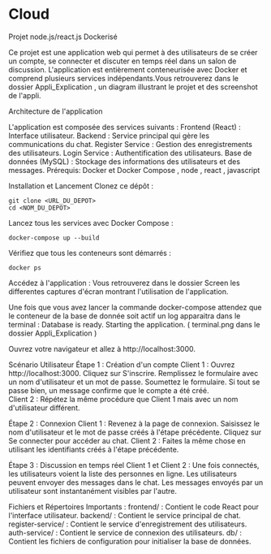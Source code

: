 # Cloud
Projet node.js/react.js  Dockerisé

Ce projet est une application web qui permet à des utilisateurs de se créer un compte, se connecter et discuter en temps réel dans un salon de discussion. L'application est entièrement conteneurisée avec Docker et comprend plusieurs services indépendants.Vous retrouverez dans le dossier Appli_Explication , un diagram illustrant le projet et des screenshot de l'appli.

Architecture de l'application

L'application est composée des services suivants :
    Frontend (React) : Interface utilisateur.
    Backend : Service principal qui gère les communications du chat.
    Register Service : Gestion des enregistrements des utilisateurs.
    Login Service : Authentification des utilisateurs.
    Base de données (MySQL) : Stockage des informations des utilisateurs et des messages.
Prérequis:
    Docker et Docker Compose , node , react , javascript 

Installation et Lancement
Clonez ce dépôt :
      
    git clone <URL_DU_DEPOT>
    cd <NOM_DU_DEPOT>

Lancez tous les services avec Docker Compose :
            
    docker-compose up --build

Vérifiez que tous les conteneurs sont démarrés :

    docker ps 

Accédez à l'application : Vous retrouverez dans le dossier Screen les differentes captures d'écran montrant l'utilisation de l'application.

Une fois que vous avez lancer la commande docker-compose attendez que le conteneur de la base de donnée soit actif un log apparaitra dans le terminal : Database is ready. Starting the application. ( terminal.png dans le dossier Appli_Explication )

Ouvrez votre navigateur et allez à http://localhost:3000.


Scénario Utilisateur
Étape 1 : Création d'un compte
    Client 1 :
        Ouvrez http://localhost:3000.
        Cliquez sur S'inscrire.
        Remplissez le formulaire avec un nom d'utilisateur et un mot de passe.
        Soumettez le formulaire.
        Si tout se passe bien, un message confirme que le compte a été créé.    
    Client 2 :
        Répétez la même procédure que Client 1 mais avec un nom d'utilisateur différent.

Étape 2 : Connexion
    Client 1 :
        Revenez à la page de connexion.
        Saisissez le nom d'utilisateur et le mot de passe créés à l'étape précédente.
        Cliquez sur Se connecter pour accéder au chat.
    Client 2 :
        Faites la même chose en utilisant les identifiants créés à l'étape précédente.

Étape 3 : Discussion en temps réel
    Client 1 et Client 2 :
        Une fois connectés, les utilisateurs voient la liste des personnes en ligne.
        Les utilisateurs peuvent envoyer des messages dans le chat.
        Les messages envoyés par un utilisateur sont instantanément visibles par l'autre.

Fichiers et Répertoires Importants : 
    frontend/ : Contient le code React pour l'interface utilisateur.
    backend/ : Contient le service principal de chat.
    register-service/ : Contient le service d'enregistrement des utilisateurs.
    auth-service/ : Contient le service de connexion des utilisateurs.
    db/ : Contient les fichiers de configuration pour initialiser la base de données.
